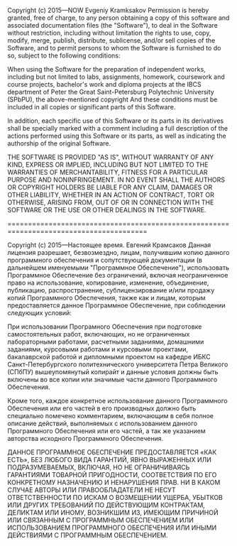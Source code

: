 Copyright (c) 2015—NOW Evgeniy Kramksakov
Permission is hereby granted, free of charge, to any person obtaining a copy
of this software and associated documentation files (the "Software"), to deal
in the Software without restriction, including without limitation the rights
to use, copy, modify, merge, publish, distribute, sublicense, and/or sell
copies of the Software, and to permit persons to whom the Software is furnished
to do so, subject to the following conditions:

When using the Software for the preparation of independent works, including but
not limited to labs, assignments, homework, coursework and course projects,
bachelor's work and diploma projects at the IBCS department of
Peter the Great Saint-Petersburg Polytechnic University (SPbPU),
the above-mentioned copyright And these conditions must be included in all
copies or significant parts of this Software.

In addition, each specific use of this Software or its parts in its derivatives
shall be specially marked with a comment including a full description of the
actions performed using this Software or its parts, as well as indicating the
authorship of the original Software.

THE SOFTWARE IS PROVIDED "AS IS", WITHOUT WARRANTY OF ANY KIND, EXPRESS OR IMPLIED,
INCLUDING BUT NOT LIMITED TO THE WARRANTIES OF MERCHANTABILITY, FITNESS FOR A
PARTICULAR PURPOSE AND NONINFRINGEMENT. IN NO EVENT SHALL THE AUTHORS OR COPYRIGHT
HOLDERS BE LIABLE FOR ANY CLAIM, DAMAGES OR OTHER LIABILITY, WHETHER IN AN ACTION
OF CONTRACT, TORT OR OTHERWISE, ARISING FROM, OUT OF OR IN CONNECTION WITH THE
SOFTWARE OR THE USE OR OTHER DEALINGS IN THE SOFTWARE.


========================================================================================


Copyright (c) 2015—Настоящее время. Евгений Крамсаков
Данная лицензия разрешает, безвозмездно, лицам, получившим копию данного
программного обеспечения и сопутствующей документации (в дальнейшем
именуемыми "Программное Обеспечение"), использовать Программное Обеспечение
без ограничений, включая неограниченное право на использование, копирование,
изменение, объединение, публикацию, распространение, сублицензирование и/или
продажу копий Программного Обеспечения, также как и лицам, которым
предоставляется данное Программное Обеспечение, при соблюдении следующих условий:

При использовании Програмного Обеспечения при подготовке самостоятельных работ,
включающих, но не ограниченных лабораторными работами, расчетными заданиями,
домашними заданиями, курсовыми работами и курсовыми проектами, бакалаврской
работой и дипломными проектом на кафедре ИБКС Санкт-Петербургского
политехнического университета Петра Великого (СПбПУ) вышеупомянутый копирайт
и данные условия должны быть включены во все копии или значимые части данного
Программного Обеспечения.

Кроме того, каждое конкретное использование данного Программного Обеспечения
или его частей в его производных должно быть специально помечено комментарием,
включающим в себя полное описание действий, выполняемых с использованием
данного Программного Обеспечения или его частей, а так же указанием авторства
исходного Программного Обеспечения.

ДАННОЕ ПРОГРАММНОЕ ОБЕСПЕЧЕНИЕ ПРЕДОСТАВЛЯЕТСЯ «КАК ЕСТЬ», БЕЗ ЛЮБОГО ВИДА
ГАРАНТИЙ, ЯВНО ВЫРАЖЕННЫХ ИЛИ ПОДРАЗУМЕВАЕМЫХ, ВКЛЮЧАЯ, НО НЕ ОГРАНИЧИВАЯСЬ
ГАРАНТИЯМИ ТОВАРНОЙ ПРИГОДНОСТИ, СООТВЕТСТВИЯ ПО ЕГО КОНКРЕТНОМУ НАЗНАЧЕНИЮ
И НЕНАРУШЕНИЯ ПРАВ. НИ В КАКОМ СЛУЧАЕ АВТОРЫ ИЛИ ПРАВООБЛАДАТЕЛИ НЕ НЕСУТ
ОТВЕТСТВЕННОСТИ ПО ИСКАМ О ВОЗМЕЩЕНИИ УЩЕРБА, УБЫТКОВ ИЛИ ДРУГИХ ТРЕБОВАНИЙ
ПО ДЕЙСТВУЮЩИМ КОНТРАКТАМ, ДЕЛИКТАМ ИЛИ ИНОМУ, ВОЗНИКШИМ ИЗ, ИМЕЮЩИМ ПРИЧИНОЙ
ИЛИ СВЯЗАННЫМ С ПРОГРАММНЫМ ОБЕСПЕЧЕНИЕМ ИЛИ ИСПОЛЬЗОВАНИЕМ ПРОГРАММНОГО
ОБЕСПЕЧЕНИЯ ИЛИ ИНЫМИ ДЕЙСТВИЯМИ С ПРОГРАММНЫМ ОБЕСПЕЧЕНИЕМ.

